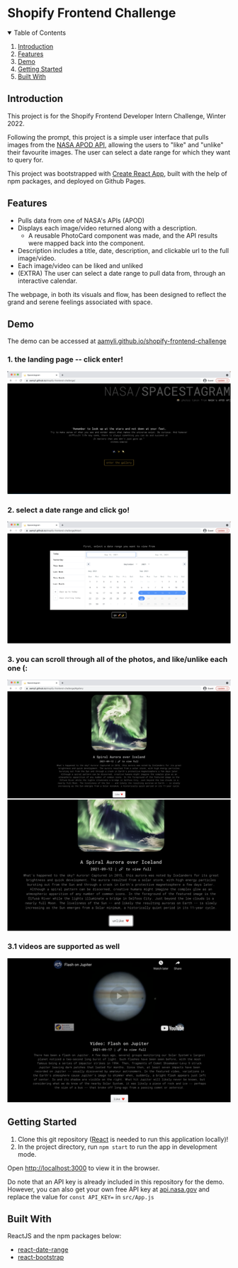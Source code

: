 # Shopify Frontend Challenge

<!-- TABLE OF CONTENTS -->
<details open="open">
  <summary>Table of Contents</summary>
  <ol>
    <li>
      <a href="#introduction">Introduction</a>
    </li>
    <li>
      <a href="#features">Features</a>
    </li>
    <li>
      <a href="#demo">Demo</a>
    </li>
    <li>
      <a href="#getting-started">Getting Started</a>
    </li>
    <li>
      <a href="#built-with">Built With</a>
    </li>
  </ol>
</details>

## Introduction

This project is for the Shopify Frontend Developer Intern Challenge, Winter 2022.

Following the prompt, this project is a simple user interface that pulls images from the [NASA APOD API](https://api.nasa.gov/#apod), allowing the users to "like" and "unlike" their favourite images. The user can select a date range for which they want to query for.

This project was bootstrapped with [Create React App](https://github.com/facebook/create-react-app), built with the help of npm packages, and deployed on Github Pages.

## Features
- Pulls data from one of NASA's APIs (APOD)
- Displays each image/video returned along with a description. 
  - A reusable PhotoCard component was made, and the API results were mapped back into the component.
- Description includes a title, date, description, and clickable url to the full image/video.
- Each image/video can be liked and unliked
- (EXTRA) The user can select a date range to pull data from, through an interactive calendar. 

The webpage, in both its visuals and flow, has been designed to reflect the grand and serene feelings associated with space.

## Demo

The demo can be accessed at [aamyli.github.io/shopify-frontend-challenge](https://aamyli.github.io/shopify-frontend-challenge/)

### 1. the landing page -- click enter!
![home page](https://github.com/aamyli/shopify-frontend-challenge/blob/master/src/assets/demo-1.png?raw=true)

### 2. select a date range and click go!
![start page](https://github.com/aamyli/shopify-frontend-challenge/blob/master/src/assets/demo-2.png?raw=true)

### 3. you can scroll through all of the photos, and like/unlike each one (:
![gallery page](https://github.com/aamyli/shopify-frontend-challenge/blob/master/src/assets/demo-3.png?raw=true)
![gallery unlike](https://github.com/aamyli/shopify-frontend-challenge/blob/master/src/assets/demo-4.png?raw=true)

### 3.1 videos are supported as well
![gallery video](https://github.com/aamyli/shopify-frontend-challenge/blob/master/src/assets/demo-5.png?raw=true)

## Getting Started

1. Clone this git repository ([React](https://reactjs.org/) is needed to run this application locally)!
2. In the project directory, run `npm start` to run the app in development mode.

Open [http://localhost:3000](http://localhost:3000) to view it in the browser.

Do note that an API key is already included in this repository for the demo. However, you can also get your own free API key at [api.nasa.gov](https://api.nasa.gov/) and replace the value for `const API_KEY=` in `src/App.js`

## Built With

ReactJS and the npm packages below:
- [react-date-range](https://www.npmjs.com/package/react-date-range)
- [react-bootstrap](https://react-bootstrap.github.io/)
